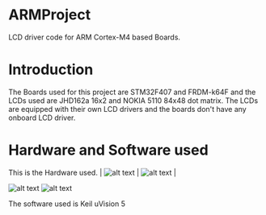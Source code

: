 # ARMProject
LCD driver code for ARM Cortex-M4 based Boards.

# Introduction
The Boards used for this project are STM32F407 and FRDM-k64F and the LCDs used are JHD162a 16x2 and NOKIA 5110 84x48 dot matrix. The LCDs are equipped with their own LCD drivers and the boards don't have any onboard LCD driver.

# Hardware and Software used

This is the Hardware used.
| ![alt text](https://images-na.ssl-images-amazon.com/images/I/51jy8enJluL._SX425_.jpg) | ![alt text](https://5.imimg.com/data5/BR/QM/MY-9380557/nokia-5110-lcd-module-500x500.jpg)
 |
 
 
![alt text](https://uge-one.com/image/cache/catalog/catalog/0%20UGE%20STM32F4%20DISCOVERY-1-500x375.jpg)
![alt text](https://www.nxp.com/assets/images/en/dev-board-image/FRDM-K64F-ANGLE.jpg)

The software used is Keil uVision 5
